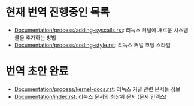 # 현재 번역 진행중인 목록
- [Documentation/process/adding-syscalls.rst](Documentation/process/adding-syscalls.rst): 
	리눅스 커널에 새로운 시스템 콜을 추가하는 방법
- [Documentation/process/coding-style.rst](Documentation/process/coding-style.rst):
	리눅스 커널 코딩 스타일

# 번역 초안 완료
- [Documentation/process/kernel-docs.rst](Documentation/process/kernel-docs.rst):
	리눅스 커널 관련 문서들 정보
- [Documentation/index.rst](Documentation/index.rst):
	리눅스 문서의 최상위 문서 (문서 인덱스)
